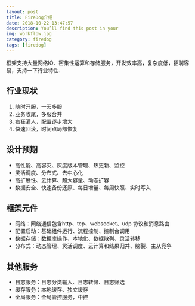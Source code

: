 ```yaml
---
layout: post
title: FireDog介绍
date: 2018-10-22 13:47:57
description: You’ll find this post in your
img: workflow.jpg 
category: firedog
tags: [firedog]
---
```

框架支持大量网络IO、密集性运算和存储服务，开发效率高，复杂度低，招聘容易，支持一下行业特性.

## 行业现状

1. 随时开服，一天多服
2. 业务收尾，多服合并
3. 疯狂灌人，配置逐步增大
4. 快速回滚，时间点局部恢复

##  设计预期

* 高性能、高容灾、灰度版本管理、热更新、监控
* 灵活调度、分布式、去中心化
* 高扩展性、云计算、超大容量、动态扩容
* 数据安全、快速备份还原、每日增量、每周快照、实时写入

##  框架元件

* 网络：网络通信包含http、tcp、websocket、udp 协议和消息路由
* 配置启动：基础组件运行、流程控制、控制台调用
* 数据存储：数据库操作、本地化、数据散列、灵活转移
* 分布式：动态管理、灵活调度、云计算和结果归并、脑裂、主从竞争

## 其他服务

* 日志服务：日志分类输入、日志转储、日志筛选
* 缓存服务：本地缓存、独立缓存
* 全局服务：全局管控服务，中控
